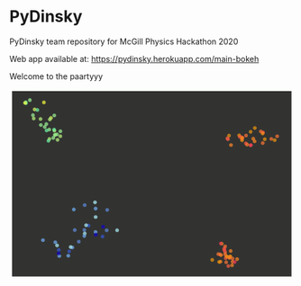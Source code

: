# PyDinsky
PyDinsky team repository for McGill Physics Hackathon 2020

Web app available at: https://pydinsky.herokuapp.com/main-bokeh

Welcome to the paartyyy

![](data/animation1.gif)
